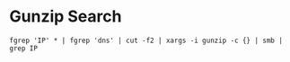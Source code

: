 # Gunzip Search

```
fgrep 'IP' * | fgrep 'dns' | cut -f2 | xargs -i gunzip -c {} | smb | grep IP
```
